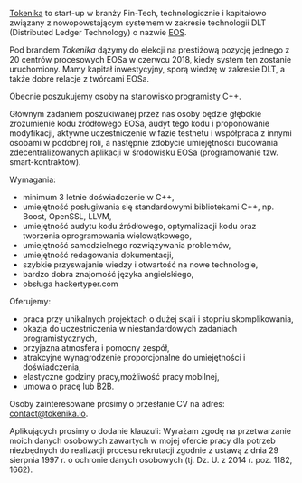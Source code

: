[Tokenika](www.tokenika.io) to start-up w branży Fin-Tech, technologicznie i kapitałowo związany z nowopowstającym systemem w zakresie technologii DLT (Distributed Ledger Technology) o nazwie [EOS](www.eos.io).

Pod brandem *Tokenika* dążymy do elekcji na prestiżową pozycję jednego z 20 centrów procesowych EOSa w czerwcu 2018, kiedy system ten zostanie uruchomiony. Mamy kapitał inwestycyjny, sporą wiedzę w zakresie DLT, a także dobre relacje z twórcami EOSa.

Obecnie poszukujemy osoby na stanowisko programisty C++.

Głównym zadaniem poszukiwanej przez nas osoby będzie głębokie zrozumienie kodu źródłowego EOSa, audyt tego kodu i proponowanie modyfikacji, aktywne uczestniczenie w fazie testnetu i współpraca z innymi osobami w podobnej roli, a następnie zdobycie umiejętności budowania zdecentralizowanych aplikacji w środowisku EOSa (programowanie tzw. smart-kontraktów).

Wymagania:

* minimum 3 letnie doświadczenie w C++,
* umiejętność posługiwania się standardowymi bibliotekami C++, np. Boost, OpenSSL, LLVM,
* umiejętność audytu kodu źródłowego, optymalizacji kodu oraz tworzenia oprogramowania wielowątkowego,
* umiejętność samodzielnego rozwiązywania problemów,
* umiejętność redagowania dokumentacji,
* szybkie przyswajanie wiedzy i otwartość na nowe technologie,
* bardzo dobra znajomość języka angielskiego,
* obsługa hackertyper.com

Oferujemy:

* praca przy unikalnych projektach o dużej skali i stopniu skomplikowania,
* okazja do uczestniczenia w niestandardowych zadaniach programistycznych,
* przyjazna atmosfera i pomocny zespół,
* atrakcyjne wynagrodzenie proporcjonalne do umiejętności i doświadczenia,
* elastyczne godziny pracy,możliwość pracy mobilnej,
* umowa o pracę lub B2B.

Osoby zainteresowane prosimy o przesłanie CV na adres: contact@tokenika.io.

Aplikujących prosimy o dodanie klauzuli: Wyrażam zgodę na przetwarzanie moich danych osobowych zawartych w mojej ofercie pracy dla potrzeb niezbędnych do realizacji procesu rekrutacji zgodnie z ustawą z dnia 29 sierpnia 1997 r. o ochronie danych osobowych (tj. Dz. U. z 2014 r. poz. 1182, 1662).
